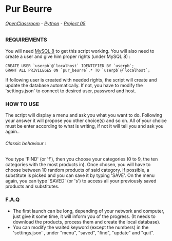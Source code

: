 # Pur Beurre
###### [OpenClassroom](https://openclassrooms.com/fr/) - [Python](https://openclassrooms.com/fr/paths/68-developpeur-dapplication-python) - [Project 05](https://openclassrooms.com/fr/projects/utilisez-les-donnees-publiques-de-lopenfoodfacts)

### REQUIREMENTS
You will need [MySQL 8](https://www.mysql.com/) to get this script working.
You will also need to create a user and give him proper rights (under MySQL 8) :
```mysql
CREATE USER `userpb`@`localhost` IDENTIFIED BY `userpb`;
GRANT ALL PRIVILEGES ON `pur_beurre`.* TO `userpb`@`localhost`;
```
If following user is created with needed rights, the script will create and update the database automatically. 
If not, you have to modify the \'settings.json\' to connect to desired user, password and host.

### HOW TO USE
The script will display a menu and ask you what you want to do.
Following your answer it will propose you other choice(s) and so on. 
All of your choice must be enter according to what is writing, if not it will tell you and ask you again..

###### Classic behaviour :
You type \'FIND\' (or 'f'), then you choose your categories (0 to 9, the ten categories with the most products in).
Once chosen, you will have to choose between 10 random products of said category. If possible, a substitute is picked and you can save it by typing 'SAVE'.
On the menu again, you can type 'SAVED' (or 's') to access all your previously saved products and substitutes.

### F.A.Q
* The first launch can be long, depending of your network and computer, just give it some time, it will inform you of the progress. (It needs to download the products, process them and create the local database).
* You can modify the waited keyword (except the numbers) in the \'settings.json\' , under \"menu\", \"saved\", \"find\", \"update\" and \"quit\".